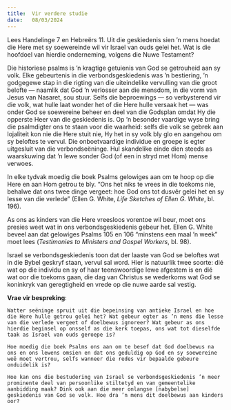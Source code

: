 ```yaml
---
title:  Vir verdere studie
date:   08/03/2024
---
```


Lees Handelinge 7 en Hebreërs 11. Uit die geskiedenis sien ’n mens hoedat die Here met sy soewereinde wil vir Israel van ouds gelei het. Wat is die hoofdoel van hierdie onderneming, volgens die Nuwe Testament?

Die historiese psalms is ’n kragtige getuienis van God se getrouheid aan sy volk. Elke gebeurtenis in die verbondsgeskiedenis was ’n bestiering, ’n godgegewe stap in die rigting van die uiteindelike vervulling van die groot belofte — naamlik dat God ’n verlosser aan die mensdom, in die vorm van Jesus van Nasaret, sou stuur. Selfs die beproewings — so verbysterend vir die volk, wat hulle laat wonder het of die Here hulle versaak het — was onder God se soewereine beheer en deel van die Godsplan omdat Hy die opperste Heer van die geskiedenis is. Op ’n besonder vaardige wyse bring die psalmdigter ons te staan voor die waarheid: selfs die volk se gebrek aan lojaliteit kon nie die Here stuit nie, Hy het in sy volk bly glo en aangehou om sy beloftes te vervul. Die onboetvaardige individue en groepe is egter uitgesluit van die verbondseëninge. Hul skandelike einde dien steeds as waarskuwing dat ’n lewe sonder God (of een in stryd met Hom) mense verwoes.

In elke tydvak moedig die boek Psalms gelowiges aan om te hoop op die Here en aan Hom getrou te bly. “Ons het niks te vrees in die toekoms nie, behalwe dat ons twee dinge vergeet: hoe God ons tot dusvêr gelei het en sy lesse van die verlede” (Ellen G. White, _Life Sketches of Ellen G. White_, bl. 196).

As ons as kinders van die Here vreesloos vorentoe wil beur, moet ons presies weet wat in ons verbondsgeskiedenis gebeur het. Ellen G. White beveel aan dat gelowiges Psalms 105 en 106 “minstens een maal ’n week” moet lees (_Testimonies to Ministers and Gospel Workers_, bl. 98).

Israel se verbondsgeskiedenis toon dat der laaste van God se beloftes wat in die Bybel geskryf staan, vervul sal word. Hier is natuurlik twee soorte: dié wat op die individu en sy of haar teenswoordige lewe afgestem is en dié wat oor die toekoms gaan, die dag van Christus se wederkoms wat God se koninkryk van geregtigheid en vrede op die nuwe aarde sal vestig.

**Vrae vir bespreking**:

`Watter seëninge spruit uit die bepeinsing van antieke Israel en hoe die Here hulle getrou gelei het? Wat gebeur egter as ’n mens die lesse van die verlede vergeet of doelbewus ignoreer? Wat gebeur as ons hierdie beginsel op onsself as die kerk toepas, ons wat tot dieselfde taak as Israel van ouds geroepe is?`

`Hoe moedig die boek Psalms ons aan om te besef dat God doelbewus na ons en ons lewens omsien en dat ons geduldig op God en sy soewereine weë moet vertrou, selfs wanneer die redes vir bepaalde gebeure onduidelik is?`

`Hoe kan ons die bestudering van Israel se verbondsgeskiedenis ’n meer prominente deel van persoonlike stiltetyd en van gemeentelike aanbidding maak? Dink ook aan die meer onlangse [nabybelse] geskiedenis van God se volk. Hoe dra ’n mens dit doelbewus aan kinders oor?`